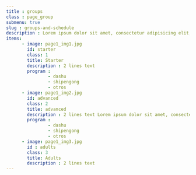 ```yaml
---
title : groups
class : page_group
submenu: true
slug : groups-and-schedule
description : Lorem ipsum dolor sit amet, consectetur adipisicing elit, sed do eiusmod tempor incididunt ut labore et dolore magna aliqua. Ut enim ad minim veniam, quis nostrud exercitation ullamco laboris nisi ut aliquip ex ea commodo consequat. Duis aute irure dolor in
items:
      - image: page1_img1.jpg
        id: starter
        class: 1
        title: Starter
        description : 2 lines text
        program :
                - dashu
                - shipengong
                - otros
      - image: page1_img2.jpg
        id: advanced
        class: 2
        title: advanced
        description : 2 lines text Lorem ipsum dolor sit amet, consectetur adipisicing elit, sed do eiusmod tempor incididunt ut labore et dolore magna aliqua. Ut enim ad minim veniam, quis nostrud exercitation ullamco laboris nisi ut aliquip ex ea commodo consequat. Duis aute irure dolor in reprehenderit in voluptate velit esse cillum dolore eu fugiat nulla pariatur. Excepteur sint occaecat cupidatat non proident, sunt in culpa qui officia deserunt mollit anim id est laborum.
        program :
                - dashu
                - shipengong
                - otros
      - image: page1_img3.jpg
        id : adults
        class: 3
        title: Adults
        description : 2 lines text
---
```

[comments]: # (the images location is pages/images/groups/gallery+$item.id)
